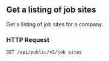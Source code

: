 ## Get a listing of job sites

Get a listing of job sites for a company.

### HTTP Request

`GET /api/public/v2/job sites`
